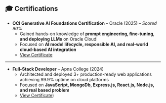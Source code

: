 ## 🎓 Certifications  

- **OCI Generative AI Foundations Certification** – Oracle (2025) – *Scored 90%*  
  - Gained hands-on knowledge of **prompt engineering, fine-tuning, and deploying LLMs** on Oracle Cloud  
  - Focused on **AI model lifecycle, responsible AI, and real-world cloud-based AI integration**  
  - [View Certificate]([https://www.example.com/your-certificate-link](https://github.com/albenusmurmu/Certifications/blob/main/eCertificate.pdf))
---    
- **Full-Stack Developer** – Apna College (2024)  
  - Architected and deployed 3+ production-ready web applications achieving 99.9% uptime on cloud platforms
  - Focused on **JavaScript, MongoDb, Express.js, React.js, Node.js, and real based problem**  
  - [View Certificate]([https://github.com/albenusmurmu/Certifications/blob/main/FullStack%20Development%20Certified.jpg))
